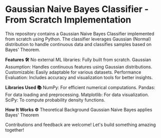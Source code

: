 # Gaussian Naive Bayes Classifier - From Scratch Implementation

This repository contains a Gaussian Naive Bayes Classifier implemented from scratch using Python. The classifier leverages Gaussian (Normal) distribution to handle continuous data and classifies samples based on Bayes' Theorem.

**Features 🛠️**
No external ML libraries: Fully built from scratch.
Gaussian Assumption: Handles continuous features using Gaussian distributions.
Customizable: Easily adaptable for various datasets.
Performance Evaluation: Includes accuracy and visualization tools for better insights.

**Libraries Used 📚**
NumPy: For efficient numerical computations.
Pandas: For data loading and preprocessing.
Matplotlib: For data visualization.
SciPy: To compute probability density functions.

**How It Works ⚙️**
Theoretical Background
Gaussian Naive Bayes applies Bayes' Theorem

Contributions and feedback are welcome! Let's build something amazing together!
